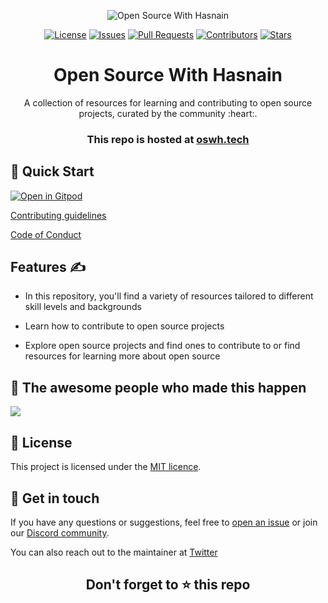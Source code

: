<p align="center">
  <img src="https://ik.imagekit.io/1cw2zpbjy/OSWH/New_Project_header.png?updatedAt=1674799323135" alt="Open Source With Hasnain">
</p>
<p align="center">
  <a href="https://github.com/hasnainmakada-99/Open-Source-With-Hasnain/blob/main/LICENSE"><img src="https://img.shields.io/github/license/hasnainmakada-99/Open-Source-With-Hasnain" alt="License"></a>
  <a href="https://github.com/hasnainmakada-99/Open-Source-With-Hasnain/issues"><img src="https://img.shields.io/github/issues/hasnainmakada-99/Open-Source-With-Hasnain" alt="Issues"></a>
  <a href="https://github.com/hasnainmakada-99/Open-Source-With-Hasnain/pulls"><img src="https://img.shields.io/github/issues-pr/hasnainmakada-99/Open-Source-With-Hasnain" alt="Pull Requests"></a>
  <a href="https://github.com/hasnainmakada-99/Open-Source-With-Hasnain/graphs/contributors"><img src="https://img.shields.io/github/contributors/hasnainmakada-99/Open-Source-With-Hasnain" alt="Contributors"></a>
  <a href="https://github.com/hasnainmakada-99/Open-Source-With-Hasnain">
  <img src="https://img.shields.io/github/stars/hasnainmakada-99/Open-Source-With-Hasnain?style=social" alt="Stars"/>
  </a>
</p>
<h1 align="center"><b>Open Source With Hasnain</b></h2>
<p align="center">
  A collection of resources for learning and contributing to open source projects, curated by the community :heart:.
</p>

<h3 align="center">This repo is hosted at <a href="https://oswh.tech">oswh.tech</a></h3>

## 🚀 Quick Start

[![Open in Gitpod](https://gitpod.io/button/open-in-gitpod.svg "Open In Gitpod")](https://gitpod.io/#https://github.com/hasnainmakada-99/Open-Source-With-Hasnain)

[Contributing guidelines](https://github.com/hasnainmakada-99/Open-Source-With-Hasnain/blob/main/Contributing.md)

[Code of Conduct](https://github.com/hasnainmakada-99/Open-Source-With-Hasnain/blob/main/.github/CODE_OF_CONDUCT.md)

## Features ✍️

- In this repository, you'll find a variety of resources tailored to different skill levels and backgrounds

- Learn how to contribute to open source projects

- Explore open source projects and find ones to contribute to or find resources for learning more about open source

## 🎉 The awesome people who made this happen

<a href="https://github.com/hasnainmakada-99/Open-Source-With-Hasnain/graphs/contributors">
  <img src="https://contributors-img.web.app/image?repo=hasnainmakada-99/Open-Source-With-Hasnain"/>
</a>

## 📝 License
This project is licensed under the [MIT licence](https://github.com/hasnainmakada-99/Open-Source-With-Hasnain/blob/main/LICENCE).


## 💬 Get in touch

If you have any questions or suggestions, feel free to [open an issue](https://github.com/hasnainmakada-99/Open-Source-With-Hasnain/issues/new/choose) or join our [Discord community](https://discord.com/invite/ERTNmajnKE).

You can also reach out to the maintainer at [Twitter](https://twitter.com/Hasnain_Makada)

<h2 align="center">Don't forget to ⭐ this repo</h2>

